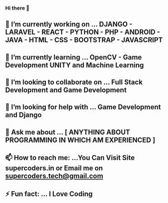 ### Hi there 👋


## 🔭 I’m currently working on ... DJANGO - LARAVEL - REACT - PYTHON - PHP - ANDROID - JAVA - HTML - CSS - BOOTSTRAP - JAVASCRIPT
## 🌱 I’m currently learning ... OpenCV - Game Development UNITY and Machine Learning
## 👯 I’m looking to collaborate on ... Full Stack Development and Game Development
## 🤔 I’m looking for help with ... Game Development and Django
## 💬 Ask me about ... [ ANYTHING ABOUT PROGRAMMING IN WHICH AM EXPERIENCED ]
## 📫 How to reach me: ...You Can Visit Site supercoders.in or Email me on supercoders.tech@gmail.com
## ⚡ Fun fact: ... I Love Coding 
